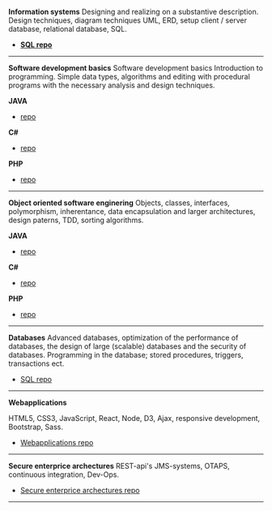 **Information systems** 
Designing and realizing on a substantive description. Design techniques, diagram techniques UML, ERD, setup client / server database, relational database, SQL.

* [**SQL repo**](https://github.com/rickadams2/SQLPortfolio) 

----------


**Software development basics**
Software development basics
Introduction to programming. Simple data types, algorithms and editing with procedural programs with the necessary analysis and design techniques.

**JAVA**
  * [repo](https://github.com/rickadams2/JAVAPortfolio/)

**C#**
* [repo](https://github.com/rickadams2/CsharpPortfolio)
  
 **PHP**
 * [repo](https://github.com/rickadams2/PHPPortfolio/) 
 

----------
**Object oriented software enginering**
 Objects, classes, interfaces, polymorphism, inherentance, data encapsulation and larger architectures, design paterns, TDD, sorting algorithms. 

**JAVA**
  * [repo](https://github.com/rickadams2/JAVAPortfolio/)

**C#**
 * [repo](https://github.com/rickadams2/CsharpPortfolio) 
  
 **PHP**
 * [repo](https://github.com/rickadams2/PHPPortfolio/) 
 


----------


**Databases**
 Advanced databases, optimization of the performance of databases, the design of large (scalable) databases and the security of databases. Programming in the database; stored procedures, triggers, transactions ect.
  * [SQL repo](https://github.com/rickadams2/SQLPortfolio/) 
  


----------

**Webapplications**

HTML5, CSS3, JavaScript, React, Node, D3, Ajax, responsive development, Bootstrap, Sass.
  * [Webapplications repo](https://github.com/rickadams2/dummyURL/)
 


----------

**Secure enterprice archectures** 
REST-api's JMS-systems, OTAPS, continuous integration, Dev-Ops.
  * [Secure enterprice archectures repo](https://github.com/rickadams2/dummyURL/)
----------

